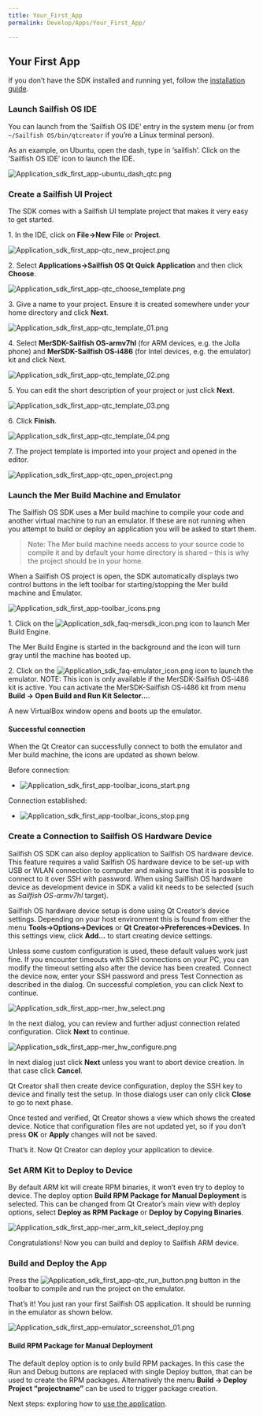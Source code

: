 ```yaml
---
title: Your_First_App
permalink: Develop/Apps/Your_First_App/

---
```


## Your First App

If you don’t have the SDK installed and running yet, follow the
[installation guide](/Tools/Platform_SDK/Installation).

### Launch Sailfish OS IDE

You can launch from the ‘Sailfish OS IDE’ entry in the system menu (or
from `~/Sailfish OS/bin/qtcreator` if you’re a Linux terminal person).

As an example, on Ubuntu, open the dash, type in ‘sailfish’. Click on
the ‘Sailfish OS IDE’ icon to launch the IDE.

![Application\_sdk\_first\_app-ubuntu\_dash\_qtc.png](Application_sdk_first_app-ubuntu_dash_qtc.png
"Application_sdk_first_app-ubuntu_dash_qtc.png")

### Create a Sailfish UI Project

The SDK comes with a Sailfish UI template project that makes it very
easy to get started.

1\. In the IDE, click on **File→New File** or **Project**.

![Application\_sdk\_first\_app-qtc\_new\_project.png](Application_sdk_first_app-qtc_new_project.png
"Application_sdk_first_app-qtc_new_project.png")

2\. Select **Applications→Sailfish OS Qt Quick Application** and then
click **Choose**.

![Application\_sdk\_first\_app-qtc\_choose\_template.png](Application_sdk_first_app-qtc_choose_template.png
"Application_sdk_first_app-qtc_choose_template.png")

3\. Give a name to your project. Ensure it is created somewhere under
your home directory and click **Next**.

![Application\_sdk\_first\_app-qtc\_template\_01.png](Application_sdk_first_app-qtc_template_01.png
"Application_sdk_first_app-qtc_template_01.png")

4\. Select **MerSDK-Sailfish OS-armv7hl** (for ARM devices, e.g. the
Jolla phone) and **MerSDK-Sailfish OS-i486** (for Intel devices, e.g. the
emulator) kit and click Next.

![Application\_sdk\_first\_app-qtc\_template\_02.png](Application_sdk_first_app-qtc_template_02.png
"Application_sdk_first_app-qtc_template_02.png")

5\. You can edit the short description of your project or just click
**Next**.

![Application\_sdk\_first\_app-qtc\_template\_03.png](Application_sdk_first_app-qtc_template_03.png
"Application_sdk_first_app-qtc_template_03.png")

6\. Click **Finish**.

![Application\_sdk\_first\_app-qtc\_template\_04.png](Application_sdk_first_app-qtc_template_04.png
"Application_sdk_first_app-qtc_template_04.png")

7\. The project template is imported into your project and opened in the
editor.

![Application\_sdk\_first\_app-qtc\_open\_project.png](Application_sdk_first_app-qtc_open_project.png
"Application_sdk_first_app-qtc_open_project.png")

### Launch the Mer Build Machine and Emulator

The Sailfish OS SDK uses a Mer build machine to compile your code and
another virtual machine to run an emulator. If these are not running
when you attempt to build or deploy an application you will be asked to
start them.

> Note: The Mer build machine needs access to your source code to
> compile it and by default your home directory is shared – this is why
> the project should be in your home.

When a Sailfish OS project is open, the SDK automatically displays two
control buttons in the left toolbar for starting/stopping the Mer build
machine and Emulator.

![Application\_sdk\_first\_app-toolbar\_icons.png](Application_sdk_first_app-toolbar_icons.png
"Application_sdk_first_app-toolbar_icons.png")

1\. Click on the
![Application\_sdk\_faq-mersdk\_icon.png](Application_sdk_faq-mersdk_icon.png
"Application_sdk_faq-mersdk_icon.png") icon to launch Mer Build Engine.

The Mer Build Engine is started in the background and the icon will turn
gray until the machine has booted up.

2\. Click on the
![Application\_sdk\_faq-emulator\_icon.png](Application_sdk_faq-emulator_icon.png
"Application_sdk_faq-emulator_icon.png") icon to launch the emulator.
NOTE: This icon is only available if the MerSDK-Sailfish OS-i486 kit is
active. You can activate the MerSDK-Sailfish OS-i486 kit from menu
**Build → Open Build and Run Kit Selector…**.

A new VirtualBox window opens and boots up the emulator.

#### Successful connection

When the Qt Creator can successfully connect to both the emulator and
Mer build machine, the icons are updated as shown below.

Before connection:

  -   
    ![Application\_sdk\_first\_app-toolbar\_icons\_start.png](Application_sdk_first_app-toolbar_icons_start.png
    "Application_sdk_first_app-toolbar_icons_start.png")

Connection established:

  -   
    ![Application\_sdk\_first\_app-toolbar\_icons\_stop.png](Application_sdk_first_app-toolbar_icons_stop.png
    "Application_sdk_first_app-toolbar_icons_stop.png")

### Create a Connection to Sailfish OS Hardware Device

Sailfish OS SDK can also deploy application to Sailfish OS hardware
device. This feature requires a valid Sailfish OS hardware device to be
set-up with USB or WLAN connection to computer and making sure that it
is possible to connect to it over SSH with password. When using Sailfish
OS hardware device as development device in SDK a valid kit needs to be
selected (such as *Sailfish OS-armv7hl* target).

Sailfish OS hardware device setup is done using Qt Creator’s device
settings. Depending on your host environment this is found from either
the menu **Tools→Options→Devices** or **Qt
Creator→Preferences→Devices**. In this settings view, click **Add…**
to start creating device settings.

Unless some custom configuration is used, these default values work just
fine. If you encounter timeouts with SSH connections on your PC, you can
modify the timeout setting also after the device has been created.
Connect the device now, enter your SSH password and press Test
Connection as described in the dialog. On successful completion, you can
click Next to continue.

![Application\_sdk\_first\_app-mer\_hw\_select.png](Application_sdk_first_app-mer_hw_select.png
"Application_sdk_first_app-mer_hw_select.png")

In the next dialog, you can review and further adjust connection related
configuration. Click **Next** to continue.

![Application\_sdk\_first\_app-mer\_hw\_configure.png](Application_sdk_first_app-mer_hw_configure.png
"Application_sdk_first_app-mer_hw_configure.png")

In next dialog just click **Next** unless you want to abort device
creation. In that case click **Cancel**.

Qt Creator shall then create device configuration, deploy the SSH key to
device and finally test the setup. In those dialogs user can only click
**Close** to go to next phase.

Once tested and verified, Qt Creator shows a view which shows the
created device. Notice that configuration files are not updated yet, so
if you don’t press **OK** or **Apply** changes will not be saved.

That’s it. Now Qt Creator can deploy your application to device.

### Set ARM Kit to Deploy to Device

By default ARM kit will create RPM binaries, it won’t even try to deploy
to device. The deploy option **Build RPM Package for Manual Deployment**
is selected. This can be changed from Qt Creator’s main view with deploy
options, select **Deploy as RPM Package** or **Deploy by Copying
Binaries**.

![Application\_sdk\_first\_app-mer\_arm\_kit\_select\_deploy.png](Application_sdk_first_app-mer_arm_kit_select_deploy.png
"Application_sdk_first_app-mer_arm_kit_select_deploy.png")

Congratulations\! Now you can build and deploy to Sailfish ARM device.

### Build and Deploy the App

Press the
![Application\_sdk\_first\_app-qtc\_run\_button.png](Application_sdk_first_app-qtc_run_button.png
"Application_sdk_first_app-qtc_run_button.png") button in the toolbar to
compile and run the project on the emulator.

That’s it\! You just ran your first Sailfish OS application. It should
be running in the emulator as shown below.

![Application\_sdk\_first\_app-emulator\_screenshot\_01.png](Application_sdk_first_app-emulator_screenshot_01.png
"Application_sdk_first_app-emulator_screenshot_01.png")

#### Build RPM Package for Manual Deployment

The default deploy option is to only build RPM packages. In this case
the Run and Debug buttons are replaced with single Deploy button, that
can be used to create the RPM packages. Alternatively the menu **Build →
Deploy Project “projectname”** can be used to trigger package creation.

Next steps: exploring how to [use the
application](/Develop/Apps/Using_Sailfish_OS_Apps).
